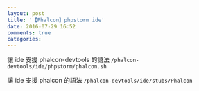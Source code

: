```yaml
---
layout: post
title: '【Phalcon】phpstorm ide'
date: 2016-07-29 16:52
comments: true
categories: 
---
```

讓 ide 支援 phalcon-devtools 的語法
`/phalcon-devtools/ide/phpstorm/phalcon.sh`

讓 ide 支援 phalcon 的語法
`/phalcon-devtools/ide/stubs/Phalcon`